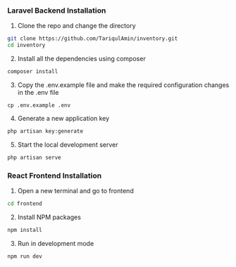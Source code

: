 ### Laravel Backend Installation

1. Clone the repo and change the directory

```sh
git clone https://github.com/TariqulAmin/inventory.git
cd inventory
```

2. Install all the dependencies using composer

```sh
composer install
```

3. Copy the .env.example file and make the required configuration changes in the .env file

```
cp .env.example .env
```

4. Generate a new application key

```sh
php artisan key:generate
```

5. Start the local development server

```sh
php artisan serve
```

### React Frontend Installation

1. Open a new terminal and go to frontend

```sh
cd frontend
```

2. Install NPM packages

```sh
npm install
```

3. Run in development mode

```sh
npm run dev
```
